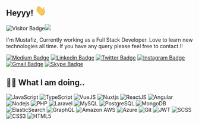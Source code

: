 ## Heyyy! <img src="https://raw.githubusercontent.com/musfiz/musfiz/main/wave.gif" width="30">

![Visitor Badge](https://visitor-badge.laobi.icu/badge?page_id=musfiz.visitor-badge)![](https://hit.yhype.me/github/profile?user_id=2957624)

I'm Mustafiz, Currently working as a Full Stack Developer. Love to learn new technologies all time. If you have any query please feel free to contact.!!

[![Medium Badge](https://img.shields.io/badge/musfiz-12100E?style=flat&logo=medium&logoColor=white&link=https://medium.com/@musfiz)](https://medium.com/@musfiz)
[![Linkedin Badge](https://img.shields.io/badge/-musfiz-blue?style=flat&logo=Linkedin&logoColor=white&link=https://www.linkedin.com/in/musfiz/)](https://www.linkedin.com/in/musfiz/)
[![Twitter Badge](https://img.shields.io/badge/-musfiz-1DA1F2?style=flat&logo=twitter&logoColor=white&link=https://twitter.com/musfiz/)](https://twitter.com/musfiz)
[![Instagram Badge](https://img.shields.io/badge/-musfiz-8a3ab9?style=flat&logo=instagram&logoColor=white&link=https://instagram.com/musfiz/)](https://instagram.com/musfiz)
[![Gmail Badge](https://img.shields.io/badge/-mustafiz.info13@gmail.com-BB001B?style=flat&logo=Gmail&logoColor=white&link=mailto:mustafiz.info13@gmail.com)](mailto:mustafiz.info13@gmail.com)
[![Skype Badge](https://img.shields.io/badge/Skype-%2300AFF0.svg?style=flat&logo=Skype&logoColor=white)](https://join.skype.com/invite/wh6fNAm3zw09)


## 👨‍💻 What I am doing..

![JavaScript](https://img.shields.io/badge/-JavaScript-323330?style=flat&logo=javascript&logoColor=white)
![TypeScript](https://img.shields.io/badge/-TypeScript-007ACC?style=flat&logo=typescript&logoColor=white)
![VueJS](https://img.shields.io/badge/-Vue-4fc08d?style=flat&logo=vuedotjs&logoColor=fff)
![Nuxtjs](https://img.shields.io/badge/Nuxt-002E3B?style=flat&logo=nuxtdotjs&logoColor=#00DC82)
![ReactJS](https://img.shields.io/badge/-ReactJS-149ECA?style=flat&logo=React&logoColor=white)
![Angular](https://img.shields.io/badge/-Angular-C3002F?style=flat&logo=angular&logoColor=white)
![Nodejs](https://img.shields.io/badge/-Nodejs-68a063?style=flat&logo=Node.js&logoColor=white)
![PHP](https://img.shields.io/badge/php-%23777BB4.svg?style=flat&logo=php&logoColor=white)
![Laravel](https://img.shields.io/badge/laravel-%23FF2D20.svg?style=flat&logo=laravel&logoColor=white)
![MySQL](https://img.shields.io/badge/-MySQL-00758F?style=flat&logo=mysql&logoColor=white)
![PostgreSQL](https://img.shields.io/badge/-PostgreSQL-336791?style=flat&logo=postgresql&logoColor=white)
![MongoDB](https://img.shields.io/badge/-MongoDB-4DB33D?style=flat&logo=mongodb&logoColor=white)
![ElasticSearch](https://img.shields.io/badge/-ElasticSearch-005571?style=flat&logo=elasticsearch&logoColor=white)
![GraphQL](https://img.shields.io/badge/-GraphQL-E10098?style=flat&logo=graphql&logoColor=white)
![Amazon AWS](https://img.shields.io/badge/Amazon%20AWS-FF9900?style=flat&logo=amazon-aws&logoColor=white)
![Azure](https://img.shields.io/badge/azure-%230072C6.svg?style=flat&logo=microsoftazure&logoColor=white)
![Git](https://img.shields.io/badge/-Git-f34f29?style=flat&logo=git&logoColor=white)
![JWT](https://img.shields.io/badge/JWT-black?style=flat&logo=JSON%20web%20tokens)
![SCSS](https://img.shields.io/badge/-SCSS-CC6699?style=flat&logo=sass&logoColor=white)
![CSS3](https://img.shields.io/badge/-CSS3-264de4?style=flat&logo=css3&logoColor=white)
![HTML5](https://img.shields.io/badge/-HTML5-f06529?style=flat&logo=html5&logoColor=white)
